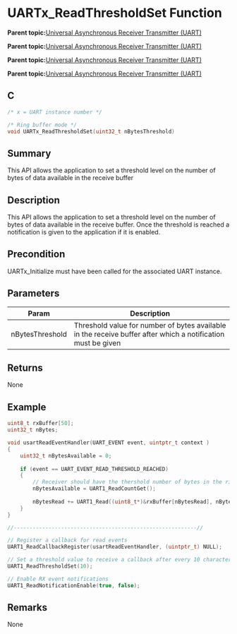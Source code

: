 # UARTx\_ReadThresholdSet Function

**Parent topic:**[Universal Asynchronous Receiver Transmitter \(UART\)](GUID-3C0B743B-4792-4E9A-AD13-6E911B56B2D0.md)

**Parent topic:**[Universal Asynchronous Receiver Transmitter \(UART\)](GUID-E963A84D-73EE-4E3C-A248-B4FA24F54183.md)

**Parent topic:**[Universal Asynchronous Receiver Transmitter \(UART\)](GUID-12BEB185-3D34-4589-A74C-34A758C5DAB7.md)

**Parent topic:**[Universal Asynchronous Receiver Transmitter \(UART\)](GUID-AA31911E-0C81-4A7D-A72F-20D9976E9E6E.md)

## C

```c
/* x = UART instance number */

/* Ring buffer mode */
void UARTx_ReadThresholdSet(uint32_t nBytesThreshold)
```

## Summary

This API allows the application to set a threshold level on the number of bytes of data available in the receive buffer

## Description

This API allows the application to set a threshold level on the number of bytes of data available in the receive buffer. Once the threshold is reached a notification is given to the application if it is enabled.

## Precondition

UARTx\_Initialize must have been called for the associated UART instance.

## Parameters

|Param|Description|
|-----|-----------|
|nBytesThreshold|Threshold value for number of bytes available in the receive buffer after which a notification must be given|

## Returns

None

## Example

```c
uint8_t rxBuffer[50];
uint32_t nBytes;

void usartReadEventHandler(UART_EVENT event, uintptr_t context )
{
    uint32_t nBytesAvailable = 0;
    
    if (event == UART_EVENT_READ_THRESHOLD_REACHED)
    {
        // Receiver should have the thershold number of bytes in the ring buffer
        nBytesAvailable = UART1_ReadCountGet();
        
        nBytesRead += UART1_Read((uint8_t*)&rxBuffer[nBytesRead], nBytesAvailable);
    }
}

//----------------------------------------------------------//

// Register a callback for read events
UART1_ReadCallbackRegister(usartReadEventHandler, (uintptr_t) NULL);

// Set a threshold value to receive a callback after every 10 characters are received
UART1_ReadThresholdSet(10);

// Enable RX event notifications
UART1_ReadNotificationEnable(true, false);

```

## Remarks

None

